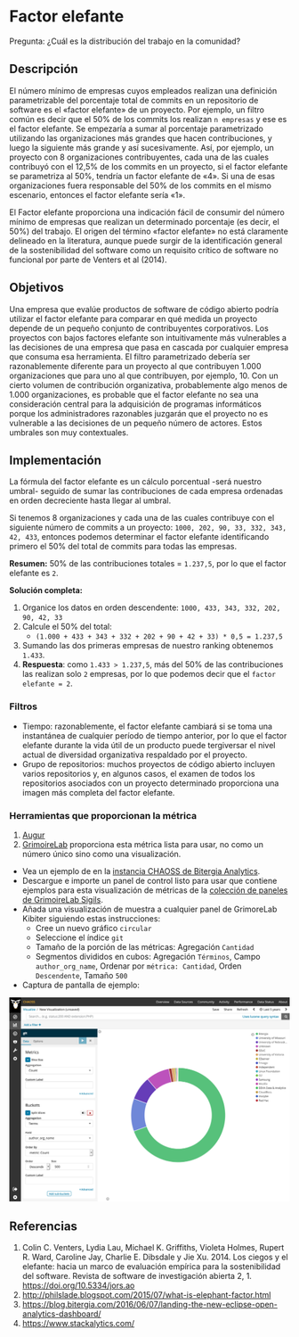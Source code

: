 # Factor elefante

Pregunta: ¿Cuál es la distribución del trabajo en la comunidad?


## Descripción

El número mínimo de empresas cuyos empleados realizan una definición parametrizable del porcentaje total de commits en un repositorio de software es el «factor elefante» de un proyecto. Por ejemplo, un filtro común es decir que el 50% de los commits los realizan `n empresas` y ese es el factor elefante. Se empezaría a sumar al porcentaje parametrizado utilizando las organizaciones más grandes que hacen contribuciones, y luego la siguiente más grande y así sucesivamente. Así, por ejemplo, un proyecto con 8 organizaciones contribuyentes, cada una de las cuales contribuyó con el 12,5% de los commits en un proyecto, si el factor elefante se parametriza al 50%, tendría un factor elefante de «4». Si una de esas organizaciones fuera responsable del 50% de los commits en el mismo escenario, entonces el factor elefante sería «1».

El Factor elefante proporciona una indicación fácil de consumir del número mínimo de empresas que realizan un determinado porcentaje (es decir, el 50%) del trabajo. El origen del término «factor elefante» no está claramente delineado en la literatura, aunque puede surgir de la identificación general de la sostenibilidad del software como un requisito crítico de software no funcional por parte de Venters et al (2014).


## Objetivos

Una empresa que evalúe productos de software de código abierto podría utilizar el factor elefante para comparar en qué medida un proyecto depende de un pequeño conjunto de contribuyentes corporativos. Los proyectos con bajos factores elefante son intuitivamente más vulnerables a las decisiones de una empresa que pasa en cascada por cualquier empresa que consuma esa herramienta. El filtro parametrizado debería ser razonablemente diferente para un proyecto al que contribuyen 1.000 organizaciones que para uno al que contribuyen, por ejemplo, 10. Con un cierto volumen de contribución organizativa, probablemente algo menos de 1.000 organizaciones, es probable que el factor elefante no sea una consideración central para la adquisición de programas informáticos porque los administradores razonables juzgarán que el proyecto no es vulnerable a las decisiones de un pequeño número de actores. Estos umbrales son muy contextuales.


## Implementación

La fórmula del factor elefante es un cálculo porcentual -será nuestro umbral- seguido de sumar las contribuciones de cada empresa ordenadas en orden decreciente hasta llegar al umbral.

Si tenemos 8 organizaciones y cada una de las cuales contribuye con el siguiente número de commits a un proyecto: `1000, 202, 90, 33, 332, 343, 42, 433`, entonces podemos determinar el factor elefante identificando primero el 50% del total de commits para todas las empresas.

**Resumen:** 50% de las contribuciones totales = `1.237,5`, por lo que el factor elefante es `2`.

**Solución completa:**
1. Organice los datos en orden descendente: `1000, 433, 343, 332, 202, 90, 42, 33`
2. Calcule el 50% del total:
   -  `(1.000 + 433 + 343 + 332 + 202 + 90 + 42 + 33) * 0,5 = 1.237,5`
3. Sumando las dos primeras empresas de nuestro ranking obtenemos `1.433`.
4. **Respuesta**: como `1.433 > 1.237,5`, más del 50% de las contribuciones las realizan solo `2` empresas, por lo que podemos decir que el `factor elefante = 2`.


### Filtros

* Tiempo: razonablemente, el factor elefante cambiará si se toma una instantánea de cualquier período de tiempo anterior, por lo que el factor elefante durante la vida útil de un producto puede tergiversar el nivel actual de diversidad organizativa respaldado por el proyecto.
* Grupo de repositorios: muchos proyectos de código abierto incluyen varios repositorios y, en algunos casos, el examen de todos los repositorios asociados con un proyecto determinado proporciona una imagen más completa del factor elefante.


### Herramientas que proporcionan la métrica

1. [Augur](https://github.com/chaoss/augur)
2. [GrimoireLab](https://chaoss.github.io/grimoirelab) proporciona esta métrica lista para usar, no como un número único sino como una visualización.
  - Vea un ejemplo de en la [instancia CHAOSS de Bitergia Analytics](https://chaoss.biterg.io/app/kibana#/dashboard/Git).
  - Descargue e importe un panel de control listo para usar que contiene ejemplos para esta visualización de métricas de la [colección de paneles de GrimoireLab Sigils](https://chaoss.github.io/grimoirelab-sigils/panels/git/).
  - Añada una visualización de muestra a cualquier panel de GrimoreLab Kibiter siguiendo estas instrucciones:
    * Cree un nuevo gráfico `circular`
    * Seleccione el índice `git`
    * Tamaño de la porción de las métricas: Agregación `Cantidad`
    * Segmentos divididos en cubos: Agregación `Términos`, Campo `author_org_name`, Ordenar por `métrica: Cantidad`, Orden `Descendente`, Tamaño `500`
  - Captura de pantalla de ejemplo: 
  
  ![GrimoireLab 指标截图 Elephant_Factor](images/elephant-factor_grimoire-lab.png)


## Referencias

1. Colin C. Venters, Lydia Lau, Michael K. Griffiths, Violeta Holmes, Rupert R. Ward, Caroline Jay, Charlie E. Dibsdale y Jie Xu. 2014. Los ciegos y el elefante: hacia un marco de evaluación empírica para la sostenibilidad del software. Revista de software de investigación abierta 2, 1. https://doi.org/10.5334/jors.ao
2. http://philslade.blogspot.com/2015/07/what-is-elephant-factor.html
3. https://blog.bitergia.com/2016/06/07/landing-the-new-eclipse-open-analytics-dashboard/
4. https://www.stackalytics.com/
